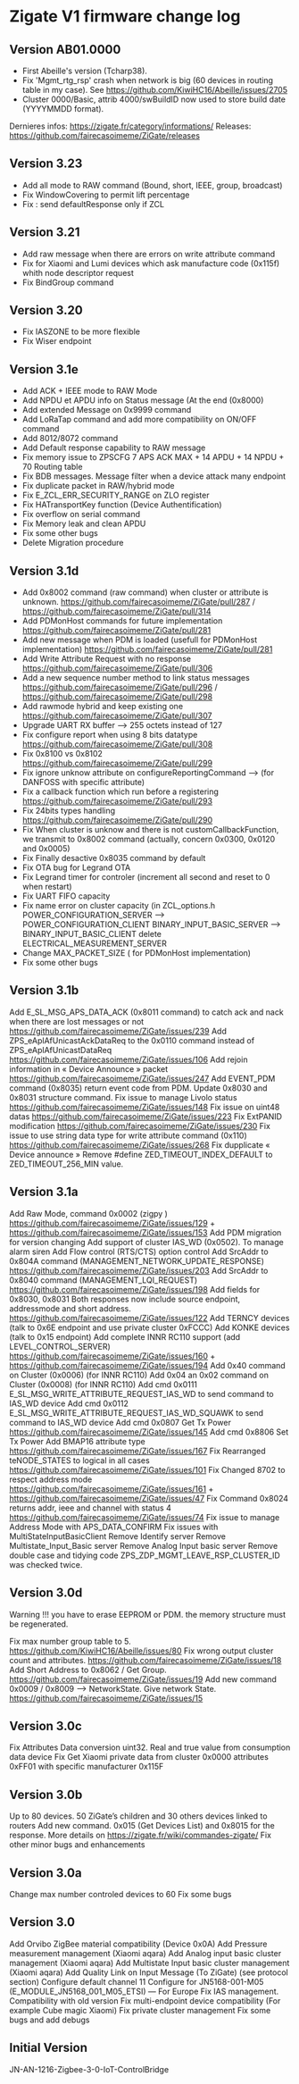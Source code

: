 # Zigate V1 firmware change log

## Version AB01.0000

* First Abeille's version (Tcharp38).
* Fix 'Mgmt_rtg_rsp' crash when network is big (60 devices in routing table in my case). See https://github.com/KiwiHC16/Abeille/issues/2705
* Cluster 0000/Basic, attrib 4000/swBuildID now used to store build date (YYYYMMDD format).



Dernieres infos: https://zigate.fr/category/informations/
Releases: https://github.com/fairecasoimeme/ZiGate/releases

## Version 3.23

* Add all mode to RAW command (Bound, short, IEEE, group, broadcast)
* Fix WindowCovering to permit lift percentage
* Fix : send defaultResponse only if ZCL

## Version 3.21

* Add raw message when there are errors on write attribute command
* Fix for Xiaomi and Lumi devices which ask manufacture code (0x115f) whith node descriptor request
* Fix BindGroup command

## Version 3.20

* Fix IASZONE to be more flexible
* Fix Wiser endpoint

## Version 3.1e

* Add ACK + IEEE mode to RAW Mode
* Add NPDU et APDU info on Status message (At the end (0x8000)
* Add extended Message on 0x9999 command
* Add LoRaTap command and add more compatibility on ON/OFF command
* Add 8012/8072 command
* Add Default response capability to RAW message
* Fix memory issue to ZPSCFG 7 APS ACK MAX + 14 APDU + 14 NPDU + 70 Routing table
* Fix BDB messages. Message filter when a device attack many endpoint
* Fix duplicate packet in RAW/hybrid mode
* Fix E_ZCL_ERR_SECURITY_RANGE on ZLO register
* Fix HATransportKey function (Device Authentification)
* Fix overflow on serial command
* Fix Memory leak and clean APDU
* Fix some other bugs
* Delete Migration procedure

## Version 3.1d

* Add 0x8002 command (raw command) when cluster or attribute is unknown. https://github.com/fairecasoimeme/ZiGate/pull/287 / https://github.com/fairecasoimeme/ZiGate/pull/314
* Add PDMonHost commands for future implementation https://github.com/fairecasoimeme/ZiGate/pull/281
* Add new message when PDM is loaded (usefull for PDMonHost implementation) https://github.com/fairecasoimeme/ZiGate/pull/281
* Add Write Attribute Request with no response https://github.com/fairecasoimeme/ZiGate/pull/306
* Add a new sequence number method to link status messages https://github.com/fairecasoimeme/ZiGate/pull/296 / https://github.com/fairecasoimeme/ZiGate/pull/298
* Add rawmode hybrid and keep existing one https://github.com/fairecasoimeme/ZiGate/pull/307
* Upgrade UART RX buffer --> 255 octets instead of 127
* Fix configure report when using 8 bits datatype https://github.com/fairecasoimeme/ZiGate/pull/308
* Fix 0x8100 vs 0x8102 https://github.com/fairecasoimeme/ZiGate/pull/299
* Fix ignore unknow attribute on configureReportingCommand --> (for DANFOSS with specific attribute)
* Fix a callback function which run before a registering https://github.com/fairecasoimeme/ZiGate/pull/293
* Fix 24bits types handling https://github.com/fairecasoimeme/ZiGate/pull/290
* Fix When cluster is unknow and there is not customCallbackFunction, we transmit to 0x8002 command (actually, concern 0x0300, 0x0120 and 0x0005)
* Fix Finally desactive 0x8035 command by default
* Fix OTA bug for Legrand OTA
* Fix Legrand timer for controler (increment all second and reset to 0 when restart)
* Fix UART FIFO capacity
* Fix name error on cluster capacity (in ZCL_options.h
        POWER_CONFIGURATION_SERVER --> POWER_CONFIGURATION_CLIENT
        BINARY_INPUT_BASIC_SERVER --> BINARY_INPUT_BASIC_CLIENT
        delete ELECTRICAL_MEASUREMENT_SERVER
* Change MAX_PACKET_SIZE ( for PDMonHost implementation)
* Fix some other bugs

## Version 3.1b

Add E_SL_MSG_APS_DATA_ACK (0x8011 command) to catch ack and nack when there are lost messages or not https://github.com/fairecasoimeme/ZiGate/issues/239
Add ZPS_eAplAfUnicastAckDataReq to the 0x0110 command instead of ZPS_eAplAfUnicastDataReq https://github.com/fairecasoimeme/ZiGate/issues/106
Add rejoin information in « Device Announce » packet https://github.com/fairecasoimeme/ZiGate/issues/247
Add EVENT_PDM command (0x8035) return event code from PDM.
Update 0x8030 and 0x8031 structure command.
Fix issue to manage Livolo status https://github.com/fairecasoimeme/ZiGate/issues/148
Fix issue on uint48 datas https://github.com/fairecasoimeme/ZiGate/issues/223
Fix ExtPANID modification https://github.com/fairecasoimeme/ZiGate/issues/230
Fix issue to use string data type for write attribute command (0x110) https://github.com/fairecasoimeme/ZiGate/issues/268
Fix dupplicate « Device announce »
Remove #define ZED_TIMEOUT_INDEX_DEFAULT to ZED_TIMEOUT_256_MIN value.

## Version 3.1a
Add Raw Mode, command 0x0002 (zigpy ) https://github.com/fairecasoimeme/ZiGate/issues/129 + https://github.com/fairecasoimeme/ZiGate/issues/153
Add PDM migration for version changing
Add support of cluster IAS_WD (0x0502). To manage alarm siren
Add Flow control (RTS/CTS) option control
Add SrcAddr to 0x804A command (MANAGEMENT_NETWORK_UPDATE_RESPONSE) https://github.com/fairecasoimeme/ZiGate/issues/203
Add SrcAddr to 0x8040 command (MANAGEMENT_LQI_REQUEST) https://github.com/fairecasoimeme/ZiGate/issues/198
Add fields for 0x8030, 0x8031 Both responses now include source endpoint, addressmode and short address. https://github.com/fairecasoimeme/ZiGate/issues/122
Add TERNCY devices (talk to 0x6E endpoint and use private cluster 0xFCCC)
Add KONKE devices (talk to 0x15 endpoint)
Add complete INNR RC110 support (add LEVEL_CONTROL_SERVER) https://github.com/fairecasoimeme/ZiGate/issues/160 + https://github.com/fairecasoimeme/ZiGate/issues/194
Add 0x40 command on Cluster (0x0006) (for INNR RC110)
Add 0x04 an 0x02 command on Cluster (0x0008) (for INNR RC110)
Add cmd 0x0111 E_SL_MSG_WRITE_ATTRIBUTE_REQUEST_IAS_WD to send command to IAS_WD device
Add cmd 0x0112 E_SL_MSG_WRITE_ATTRIBUTE_REQUEST_IAS_WD_SQUAWK to send command to IAS_WD device
Add cmd 0x0807 Get Tx Power https://github.com/fairecasoimeme/ZiGate/issues/145
Add cmd 0x8806 Set Tx Power
Add BMAP16 attribute type https://github.com/fairecasoimeme/ZiGate/issues/167
Fix Rearranged teNODE_STATES to logical in all cases https://github.com/fairecasoimeme/ZiGate/issues/101
Fix Changed 8702 to respect address mode https://github.com/fairecasoimeme/ZiGate/issues/161 + https://github.com/fairecasoimeme/ZiGate/issues/47
Fix Command 0x8024 returns addr, ieee and channel with status 4 https://github.com/fairecasoimeme/ZiGate/issues/74
Fix issue to manage Address Mode with APS_DATA_CONFIRM
Fix issues with MultiStateInputBasicClient
Remove Identify server
Remove Multistate_Input_Basic server
Remove Analog Input basic server
Remove double case and tidying code ZPS_ZDP_MGMT_LEAVE_RSP_CLUSTER_ID was checked twice.

## Version 3.0d
Warning !!! you have to erase EEPROM or PDM. the memory structure must be regenerated.

Fix max number group table to 5. https://github.com/KiwiHC16/Abeille/issues/80
Fix wrong output cluster count and attributes. https://github.com/fairecasoimeme/ZiGate/issues/18
Add Short Address to 0x8062 / Get Group. https://github.com/fairecasoimeme/ZiGate/issues/19
Add new command 0x0009 / 0x8009 –> NetworkState. Give network State. https://github.com/fairecasoimeme/ZiGate/issues/15

## Version 3.0c
Fix Attributes Data conversion uint32. Real and true value from consumption data device
Fix Get Xiaomi private data from cluster 0x0000 attributes 0xFF01 with specific manufacturer 0x115F

## Version 3.0b
Up to 80 devices. 50 ZiGate’s children and 30 others devices linked to routers
Add new command. 0x015 (Get Devices List) and 0x8015 for the response. More details on https://zigate.fr/wiki/commandes-zigate/
Fix other minor bugs and enhancements

## Version 3.0a
Change max number controled devices to 60
Fix some bugs

## Version 3.0
Add Orvibo ZigBee material compatibility (Device 0x0A)
Add Pressure measurement management (Xiaomi aqara)
Add Analog input basic cluster management (Xiaomi aqara)
Add Multistate Input basic cluster management (Xiaomi aqara)
Add Quality Link on Input Message (To ZiGate) (see protocol section)
Configure default channel 11
Configure for JN5168-001-M05 (E_MODULE_JN5168_001_M05_ETSI) — For Europe
Fix IAS management. Compatibility with old version
Fix multi-endpoint device compatibility (For example Cube magic Xiaomi)
Fix private cluster management
Fix some bugs and add debugs

## Initial Version
JN-AN-1216-Zigbee-3-0-IoT-ControlBridge
